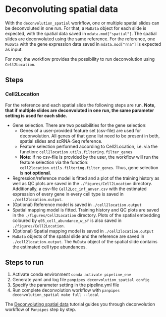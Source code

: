 Deconvoluting spatial data
==========================

With the `deconvolution_spatial` workflow, one or multiple spatial slides can be deconvoluted in one run. For that, a `MuData` object for each slide is expected, with the spatial data saved in `mdata.mod["spatial"]`. The spatial slides are deconvoluted using the same reference. For the reference, one `MuData` with the gene expression data saved in `mdata.mod["rna"]` is expected as input. 

For now, the workflow provides the possibility to run deconvolution using `Cell2Location`.



## Steps
### Cell2Location 
For the reference and each spatial slide the following steps are run. **Note, that if multiple slides are deconvoluted in one run, the same parameter setting is used for each slide.** 

- Gene selection. There are two possibilities for the gene selection: 
    - Genes of a user-provided feature set (csv-file) are used for deconvolution. All genes of that gene list need to be present in both, spatial slides and scRNA-Seq reference.
    - Feature selection performed according to Cell2Location, i.e. via the function: `cell2location.utils.filtering.filter_genes`
    - **Note**: if no csv-file is provided by the user, the workflow will run the feature selection via the function: `cell2location.utils.filtering.filter_genes`. Thus, gene selection is **not optional**.  
- Regression/reference model is fitted and a plot of the training history as well as QC plots are saved in the `./figures/Cell2Location` directory. Additionally, a csv-file `Cell2Loc_inf_anver.csv` with the estimated expression of every gene in every cell type is saved in `./cell2location.output`.
- (Optional) Reference model is saved in `./cell2location.output`
- Spatial mapping model is fitted. Training history and QC plots are saved in the `./figures/Cell2Location` directory. Plots of the spatial embedding coloured by `q05_cell_abundance_w_sf` is also saved in `./figures/Cell2Location`.
- (Optional) Spatial mapping model is saved in `./cell2location.output`
- `MuData` objects of the spatial slide and the reference are saved in `./cell2location.output`. The `MuData` object of the spatial slide contains the estimated cell type abundances.


## Steps to run

1.  Activate conda environment `conda activate pipeline_env`
2.  Generate yaml and log file `panpipes deconvolution_spatial config`
3.  Specify the parameter setting in the pipeline.yml file 
4.  Run complete deconvolution workflow with `panpipes deconvolution_spatial make full --local`

The [Deconvoluting spatial data](https://panpipes-tutorials.readthedocs.io/en/latest/deconvolution/deconvoluting_spatial_data_with_panpipes.html) tutorial guides you through deconvolution workflow of `Panpipes` step by step. 


